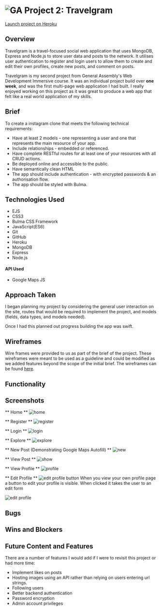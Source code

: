 # ![GA](https://camo.githubusercontent.com/6ce15b81c1f06d716d753a61f5db22375fa684da/68747470733a2f2f67612d646173682e73332e616d617a6f6e6177732e636f6d2f70726f64756374696f6e2f6173736574732f6c6f676f2d39663838616536633963333837313639306533333238306663663535376633332e706e67) **Project 2: Travelgram**

[Launch project on Heroku](https://shrouded-dusk-48911.herokuapp.com/)

## Overview
Travelgram is a travel-focused social web application that uses MongoDB, Express and Node.js to store user data and posts to the network. It utilises user authentication to register and login users to allow them to create and edit their own profiles, create new posts, and comment on posts.

Travelgram is my second project from General Assembly's Web Development Immersive course. It was an individual project build over **one week**, and was the first multi-page web application I had built. I really enjoyed working on this project as it was great to produce a web app that felt like a real world application of my skills.

## Brief
To create a instagram clone that meets the following technical requirements:

- Have at least 2 models – one representing a user and one that represents the main resource of your app.
- Include relationships - embedded or referenced.
- Have complete RESTful routes for at least one of your resources with all CRUD actions.
- Be deployed online and accessible to the public.
- Have semantically clean HTML
- The app should include authentication - with encrypted passwords & an authorisation flow.
- The app should be styled with Bulma.

## Technologies Used
- EJS
- CSS3
- Bulma CSS Framework
- JavaScript(ES6)
- Git
- GitHub
- Heroku
- MongoDB
- Express
- Node.js

#### API Used
- Google Maps JS

## Approach Taken
I began planning my project by considering the general user interaction on the site, routes that would be required to implement the project, and models (fields, data types, and models needed).

Once I had this planned out progress building the app was swift.

## Wireframes
Wire frames were provided to us as part of the brief of the project. These wireframes were meant to be used as a guideline and could be modified as we added features beyond the scope of the initial brief. The wireframes can be found [here](https://imgur.com/a/R4TRpqK).

## Functionality

## Screenshots
** Home **
![home](/screenshots/home.png)

** Register **
![register](/screenshots/register.png)

** Login **
![login](/screenshots/login.png)

** Explore **
![explore](/screenshots/explore.png)

** New Post (Demonstrating Google Maps Autofill) **
![new](/screenshots/new-post.png)

** View Post **
![show](/screenshots/show.png)

** View Profile **
![profile](/screenshots/profile.png)

** Edit Profile **
![edit profile button](/screenshots/edit-profile-button.png)
When you view your own profile page a button to edit your profile is visible. When clicked it takes the user to an edit form

![edit profile](/screenshots/edit-profile.png)



## Bugs

## Wins and Blockers

## Future Content and Features
There are a number of features I would add if I were to revisit this project or had more time:
- Implement likes on posts
- Hosting images using an API rather than relying on users entering url strings.
- Following users
- Better backend authentication
- Password encryption
- Admin account privileges
